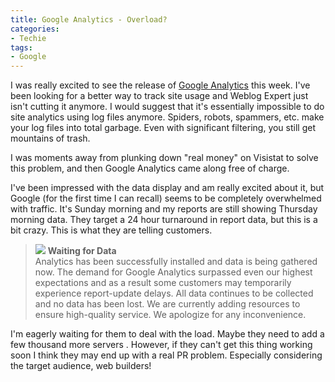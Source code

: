 ```yaml
---
title: Google Analytics - Overload?
categories:
- Techie
tags:
- Google
---
```


I was really excited to see the release of [Google Analytics](http://www.google.com/analytics/) this week. I've been looking for a better way to track site usage and Weblog Expert just isn't cutting it anymore. I would suggest that it's essentially impossible to do site analytics using log files anymore. Spiders, robots, spammers, etc. make your log files into total garbage. Even with significant filtering, you still get mountains of trash.

I was moments away from plunking down "real money" on Visistat to solve this problem, and then Google Analytics came along free of charge.

I've been impressed with the data display and am really excited about it, but Google (for the first time I can recall) seems to be completely overwhelmed with traffic. It's Sunday morning and my reports are still showing Thursday morning data. They target a 24 hour turnaround in report data, but this is a bit crazy. This is what they are telling customers.

> ![](https://www.google.com/analytics/home/images/waiting.gif) **Waiting for Data**   
> Analytics has been successfully installed and data is being gathered now. The demand for Google Analytics surpassed even our highest expectations and as a result some customers may temporarily experience report-update delays. All data continues to be collected and no data has been lost. We are currently adding resources to ensure high-quality service. We apologize for any inconvenience.


I'm eagerly waiting for them to deal with the load. Maybe they need to add a few thousand more servers <grin/>. However, if they can't get this thing working soon I think they may end up with a real PR problem. Especially considering the target audience, web builders!
